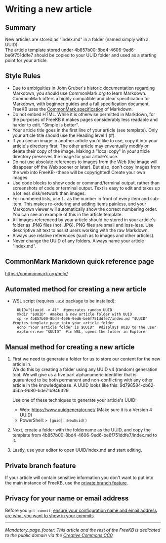 # Writing a new article

## Summary
New articles are stored as "index.md" in a folder (named simply with a UUID).  
The article template stored under 4b857b00-8bd4-4606-9ed6-be6f751ddfe7 should be copied to your UUID folder and used as a starting point for your article.

## Style Rules
-  Due to ambiguities in John Gruber's historic documentation regarding Markdown, you should use CommonMark.org to learn Markdown.  CommonMark offers a highly compatible and clear specification for Markdown, with beginner guides and a full specification document.   FreeKB uses the [CommonMark specification](https://spec.commonmark.org/current/) of Markdown.
- Do not embed HTML.  While it is otherwise permitted in Markdown, for the purposes of FreeKB it makes pages considerably less readable and harder to edit.  "Simple is better".
- Your article title goes in the first line of your article (see template).  Only your article title should use the Heading level 1 (#).
- If you see an image in another article you'd like to use, copy it into your article's directory first.  The other article may enventually modify or delete their copy of the image.  Making a "local copy" in your article directory preserves the image for your article's use.
- Do not use absolute references to images from the Web (the image will disappear off the Web sooner or later).  But also, don't copy images from the web into FreeKB--these will be copyrighted!  Create your own images.  
- Use code blocks to show code or command/terminal output, rather than screenshots of code or terminal output.  Text is easy to edit and takes up a lot less disk/network than images.
- For numbered lists, use `1.` as the number in front of every item and sub-item.  This makes re-ordering and adding items painless, and your Markdown viewer will automatically show the correct numbering order.  You can see an example of this in the article template.
- All images referenced by your article should be stored in your article's folder as .PNG files (not .JPG).  PNG files are small and loss-less.  Use descriptive alt text to assist users working with the raw Markdown.
- Always use relative references (such as to images and other articles).
- Never change the UUID of any folders.  Always name your article "index.md".

## CommonMark Markdown quick reference page
https://commonmark.org/help/

## Automated method for creating a new article
- WSL script (requires `uuid` package to be installed):
    
        UUID="$(uuid -v 4)"  #generates random UUID
        mkdir "$UUID"  #makes a new article folder with UUID
        cp -v 4b857b00-8bd4-4606-9ed6-be6f751ddfe7/index.md "$UUID"  #copies template page into your article folder
        echo "Your article folder is $UUID"  #displays UUID to the user
        explorer.exe "$UUID"  #in WSL, opens the folder in Explorer

## Manual method for creating a new article
1. First we need to generate a folder for us to store our content for the new article in.  
We do this by creating a folder using any UUID v4 (random) generation tool.  We will give us a five part alphanumeric identifier that is guarunteed to be both permanent and non-conflicting with any other article in the knowledgebase.  A UUID looks like this: 9d798584-cb62-45ba-9b80-bde71b946329

    Use one of these techniques to generate your article's UUID:
    - Web:   https://www.uuidgenerator.net/ (Make sure it is a Version 4 UUID)
    - PowerShell: ``> [guid]::NewGuid()``
1. Next, create a folder with the foldername as the UUID, and copy the template from 4b857b00-8bd4-4606-9ed6-be6f751ddfe7/index.md to it.
1. Lastly, use your editor to open UUID/index.md and start editing.

## Private branch feature
If your article will contain sensitive information you don't want to put into the main instance of FreeKB, use the [private branch feature](../7ad7eca0-9a4a-4ecd-95a6-b6eff8d0116c/index.md).

## Privacy for your name or email address
Before you `git commit`, [ensure your configuration name and email address are what you want to show in your commits](./05771c30-f03e-4dbb-8aee-ea0c57545626/index.md).
    

***
_Mandatory_page_footer: This article and the rest of the FreeKB is dedicated to the public domain via the [Creative Commons CC0](../LICENSE.md)._


